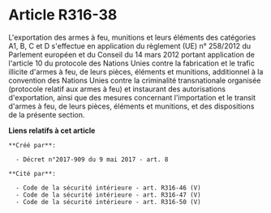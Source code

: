 # Article R316-38

L'exportation des armes à feu, munitions et leurs éléments des catégories A1, B, C et D s'effectue en application du
règlement (UE) n° 258/2012 du Parlement européen et du Conseil du 14 mars 2012 portant application de l'article 10 du
protocole des Nations Unies contre la fabrication et le trafic illicite d'armes à feu, de leurs pièces, éléments et
munitions, additionnel à la convention des Nations Unies contre la criminalité transnationale organisée (protocole relatif
aux armes à feu) et instaurant des autorisations d'exportation, ainsi que des mesures concernant l'importation et le transit
d'armes à feu, de leurs pièces, éléments et munitions, et des dispositions de la présente section.

**Liens relatifs à cet article**

	**Créé par**:

	  - Décret n°2017-909 du 9 mai 2017 - art. 8

	**Cité par**:

	  - Code de la sécurité intérieure - art. R316-46 (V)
	  - Code de la sécurité intérieure - art. R316-47 (V)
	  - Code de la sécurité intérieure - art. R316-50 (V)
